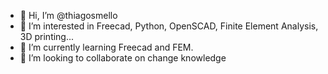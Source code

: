 - 👋 Hi, I’m @thiagosmello
- 👀 I’m interested in Freecad, Python, OpenSCAD, Finite Element Analysis, 3D printing...
- 🌱 I’m currently learning Freecad and FEM.
- 💞️ I’m looking to collaborate on change knowledge

<!---
thiagosmello/thiagosmello is a ✨ special ✨ repository because its `README.md` (this file) appears on your GitHub profile.
You can click the Preview link to take a look at your changes.
--->
